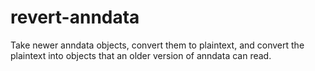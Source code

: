 # revert-anndata
Take newer anndata objects, convert them to plaintext, and convert the plaintext into objects that an older version of anndata can read. 
